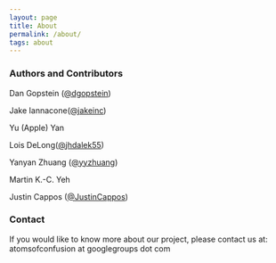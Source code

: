 ```yaml
---
layout: page
title: About
permalink: /about/
tags: about
---
```



<h3>
<a id="authors-and-contributors" class="anchor"
href="#authors-and-contributors" aria-hidden="true"><span
aria-hidden="true" class="octicon octicon-link"></span></a>Authors and
Contributors</h3>

<p>Dan Gopstein (<a href="https://github.com/dgopstein"
class="user-mention">@dgopstein</a>)</p> 

<p>Jake Iannacone(<a
href="https://github.com/jakeinc" class="user-mention">@jakeinc</a>)
</p> 

<p>Yu (Apple) Yan</p>

<p>Lois DeLong(<a
href="https://github.com/jhdalek55" class="user-mention">@jhdalek55</a>)
</p>

<p>Yanyan Zhuang (<a href="https://github.com/yyzhuang"
class="user-mention">@yyzhuang</a>)</p>

<p>Martin K.-C. Yeh</p>

<p>Justin Cappos (<a href="https://github.com/JustinCappos"
class="user-mention">@JustinCappos</a>)</p>

<h3>
<a id="support-or-contact" class="anchor" href="#support-or-contact"
aria-hidden="true"><span aria-hidden="true" class="octicon
octicon-link"></span></a>Contact</h3>

If you would like to know more about our project, please
contact us at:
atomsofconfusion at googlegroups dot com

